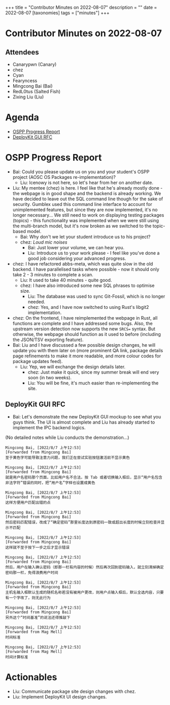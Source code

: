 +++
title = "Contributor Minutes on 2022-08-07"
description = ""
date = 2022-08-07
[taxonomies]
tags = ["minutes"]
+++

Contributor Minutes on 2022-08-07
=================================

Attendees
---------

- Canarypwn (Canary)
- chez
- Cyan
- Fearyncess
- Mingcong Bai (Bai)
- RedL0tus (Salted Fish)
- Zixing Liu (Liu)

Agenda
======

- [OSPP Progress Report](#ospp-progress-report)
- [DeployKit GUI RFC](#deploykit-gui-rfc)

OSPP Progress Report
====================

- Bai: Could you please update us on you and your student's OSPP project (AOSC OS Packages re-implementation)?
    - Liu: Icenowy is not here, so let's hear from her on another date.
- Liu: My mentee (chez) is here. I feel like that he's already mostly done - the webpage is in good shape and the backend is already working. We have decided to leave out the SQL command line though for the sake of security. Gumblex used this command line interface to account for unimplemented features, but since they are now implemented, it's no longer necessary... We still need to work on displaying testing packages (topics) - this functionality was implemented when we were still using the multi-branch model, but it's now broken as we switched to the topic-based model.
    - Bai: Why don't we let your student introduce us to his project?
    - chez: *Loud mic noises*
        - Bai: Just lower your volume, we can hear you.
        - Liu: Introduce us to your work please - I feel like you've done a good job considering your advanced progress.
- chez: I have refactored abbs-meta, which was quite slow in the old backend. I have parallelised tasks where possible - now it should only take 2 - 3 minutes to complete a scan.
    - Liu: It used to take 40 minutes - quite good.
    - chez: I have also introduced some new SQL phrases to optimise size.
        - Liu: The database was used to sync Git-Fossil, which is no longer needed.
        - chez: Yes, and I have now switched to using Rust's libgit2 implementation.
- chez: On the frontend, I have reimplemented the webpage in Rust, all functions are complete and I have addressed some bugs. Also, the upstream version detection now supports the new `SRCS=` syntax. But otherwise, the webpage should function as it used to before (including the JSON/TSV exporting feature).
- Bai: Liu and I have discussed a few possible design changes, he will update you with them later on (more prominent QA link, package details page refinements to make it more readable, and more colour codes for package updates feed).
    - Liu: Yep, we will exchange the design details later.
        - chez: Just make it quick, since my summer break will end very soon (in two weeks).
        - Liu: You will be fine, it's much easier than re-implementing the site.

DeployKit GUI RFC
-----------------

- Bai: Let's demonstrate the new DeployKit GUI mockup to see what you guys think. The UI is almost complete and Liu has already started to implement the IPC backend logics.

(No detailed notes while Liu conducts the demonstration...)

```
Mingcong Bai, [2022/8/7 上午12:53]
[Forwarded from Mingcong Bai]
至于黄色字可能导致注意力问题，我们正在尝试实验按钮激活前不显示黄色

Mingcong Bai, [2022/8/7 上午12:53]
[Forwarded from Mingcong Bai]
就是用户名密码那个页面，比如用户名不合法，按 Tab 或者切换输入框后，显示“用户名包含非法字符”错误的同时，把“用户名”字样也设置成黄色

Mingcong Bai, [2022/8/7 上午12:53]
[Forwarded from Mingcong Bai]
这样方便用户匹配出错的点

Mingcong Bai, [2022/8/7 上午12:53]
[Forwarded from Mingcong Bai]
然后密码匹配错误，改成了“确定密码”那里长度达到原密码一致或超出长度的时候立刻检查并显示不匹配

Mingcong Bai, [2022/8/7 上午12:53]
[Forwarded from Mingcong Bai]
这样就不至于按下一步之后才显示错误

Mingcong Bai, [2022/8/7 上午12:53]
[Forwarded from Mingcong Bai]
然后，用户在输入确认密码（即那一栏有内容的时候）然后再次回到密码输入，就立刻清掉确定密码那一栏，免得浪费用户时间

Mingcong Bai, [2022/8/7 上午12:53]
[Forwarded from Mingcong Bai]
主机名输入框默认生成的随机名称若没有被用户更改，则用户点输入框后，默认全选内容，只要有一个字改了，则无此行为

Mingcong Bai, [2022/8/7 上午12:53]
[Forwarded from Mingcong Bai]
另外这个“时间基准”的说法还得推敲下

Mingcong Bai, [2022/8/7 上午12:53]
[Forwarded from Mag Mell]
时间标准

Mingcong Bai, [2022/8/7 上午12:53]
[Forwarded from Mag Mell]
时间计算标准
```

Actionables
===========

- Liu: Communicate package site design changes with chez.
- Liu: Implement DeployKit UI design changes.
